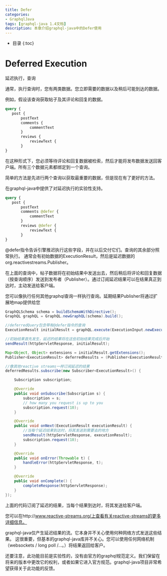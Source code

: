 ```yaml
---
title: Defer
categories:
- GraphqlJava
tags: [graphql-java 1.4文档]
description: 本章介绍graphql-java中的Defer使用
---
```


* 目录
{:toc}

# Deferred Execution

延迟执行，查询

通常，执行查询时，您有两类数据。您立即需要的数据以及稍后可能到达的数据。

例如，假设该查询获取帖子及其评论和回复的数据。
```graphql
query {
   post {
       postText
       comments {
           commentText
       }
       reviews {
           reviewText {
       }
}
```

在这种形式下，您必须等待评论和回复数据被检索，然后才能将发布数据发送回客户端。所有三个数据元素都绑定到一个查询。

简单的方法是先进行两个查询以获取最重要的数据，但是现在有了更好的方法。

在graphql-java中提供了对延迟执行的实验性支持。
```graphql
query {
   post {
       postText
       comments @defer {
           commentText
       }
       reviews @defer {
           reviewText {
       }
}
```

@defer指令告诉引擎推迟执行这些字段，并在以后交付它们。查询的其余部分照常执行。
通常会有初始数据的ExecutionResult，然后是延迟数据的org.reactivestreams.Publisher。

在上面的查询中，帖子数据将在初始结果中发送出去，然后稍后将评论和回复数据（按查询顺序）发送到发布者（Publisher）。通过订阅延迟结果可以在结果真正到达时，主动发送给客户端。

您可以像执行任何其他graphql查询一样执行查询。延期结果Publisher将通过扩展地map提供给您
```java
GraphQLSchema schema = buildSchemaWithDirective();
GraphQL graphQL = GraphQL.newGraphQL(schema).build();

//deferredQuery包含带有@defer指令的查询
ExecutionResult initialResult = graphQL.execute(ExecutionInput.newExecutionInput().query(deferredQuery).build());

//初始结果首先发生，延迟的结果将在这些初始结果完成后开始
sendResult(httpServletResponse, initialResult);

Map<Object, Object> extensions = initialResult.getExtensions();
Publisher<ExecutionResult> deferredResults = (Publisher<ExecutionResult>) extensions.get(GraphQL.DEFERRED_RESULTS);

//像其他reactive streams一样订阅延迟的结果
deferredResults.subscribe(new Subscriber<ExecutionResult>() {

    Subscription subscription;

    @Override
    public void onSubscribe(Subscription s) {
        subscription = s;
        // how many you request is up to you
        subscription.request(10);
    }

    @Override
    public void onNext(ExecutionResult executionResult) {
        //当每个延迟结果到达时，将其发送到需要去的地方
        sendResult(httpServletResponse, executionResult);
        subscription.request(10);
    }

    @Override
    public void onError(Throwable t) {
        handleError(httpServletResponse, t);
    }

    @Override
    public void onComplete() {
        completeResponse(httpServletResponse);
    }
});
```

上面的代码订阅了延迟的结果，当每个结果到达时，将其发送给客户端。

您可以在http://www.reactive-streams.org/上查看有关reactive-streams的更多详细信息。

graphql-java仅产生延迟结果的流。它本身并不关心使用何种网络方式发送这些结果。
这很重要，但基本的graphql-java库并不关心。您可以使用任何网络机制（websockets / long poll /…。）将结果返回给客户。

还要注意，此功能目前是实验性的，没有由官方的graphql规范定义。我们保留在将来的版本中更改它的权利，或者如果它进入官方规范。graphql-java项目非常希望获得关于此功能的反馈。
